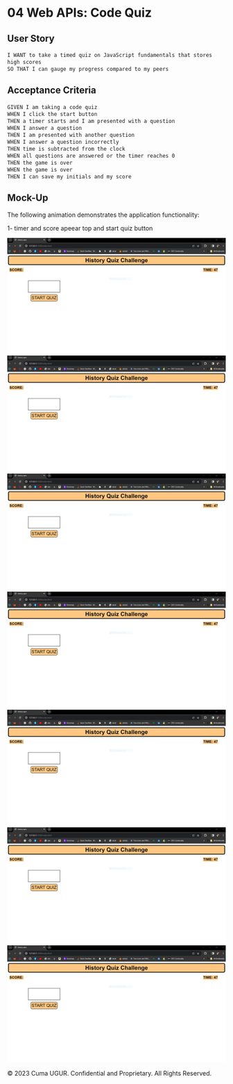 # 04 Web APIs: Code Quiz


## User Story

```
I WANT to take a timed quiz on JavaScript fundamentals that stores high scores
SO THAT I can gauge my progress compared to my peers
```

## Acceptance Criteria

```
GIVEN I am taking a code quiz
WHEN I click the start button
THEN a timer starts and I am presented with a question
WHEN I answer a question
THEN I am presented with another question
WHEN I answer a question incorrectly
THEN time is subtracted from the clock
WHEN all questions are answered or the timer reaches 0
THEN the game is over
WHEN the game is over
THEN I can save my initials and my score
```

## Mock-Up

The following animation demonstrates the application functionality:

1- timer and score apeear top and start quiz button

![](./Assets/images/screenshoots/Capture1.PNG)
![](./Assets/images/screenshoots/Capture1.PNG)
![](./Assets/images/screenshoots/Capture1.PNG)
![](./Assets/images/screenshoots/Capture1.PNG)
![](./Assets/images/screenshoots/Capture1.PNG)
![](./Assets/images/screenshoots/Capture1.PNG)
![](./Assets/images/screenshoots/Capture1.PNG)



© 2023 Cuma UGUR. Confidential and Proprietary. All Rights Reserved.
